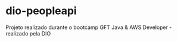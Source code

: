 # dio-peopleapi
Projeto realizado durante o bootcamp GFT Java &amp; AWS Developer - realizado pela DIO
